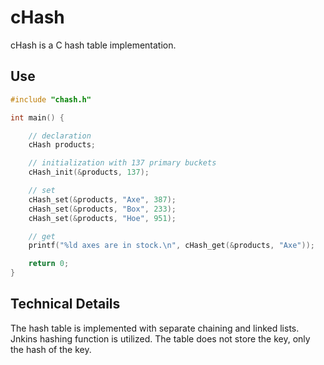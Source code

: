 # cHash
cHash is a C hash table implementation.


## Use
```C
#include "chash.h"

int main() {

    // declaration
    cHash products;

    // initialization with 137 primary buckets
    cHash_init(&products, 137);

    // set
    cHash_set(&products, "Axe", 387);
    cHash_set(&products, "Box", 233);
    cHash_set(&products, "Hoe", 951);

    // get
    printf("%ld axes are in stock.\n", cHash_get(&products, "Axe"));

    return 0;
}
```

## Technical Details
The hash table is implemented with separate chaining and linked lists.  Jnkins
hashing function is utilized. The table does not store the key, only the hash of
the key. 
